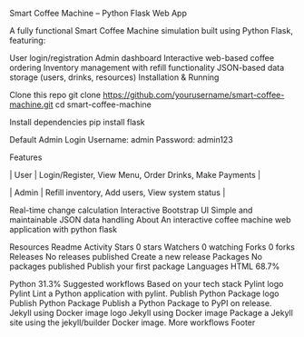 Smart Coffee Machine – Python Flask Web App

A fully functional Smart Coffee Machine simulation built using Python Flask, featuring:

User login/registration
Admin dashboard
Interactive web-based coffee ordering
Inventory management with refill functionality
JSON-based data storage (users, drinks, resources)
Installation & Running

Clone this repo
git clone https://github.com/yourusername/smart-coffee-machine.git cd smart-coffee-machine

Install dependencies
pip install flask

Default Admin Login
Username: admin Password: admin123

Features

| User | Login/Register, View Menu, Order Drinks, Make Payments |

| Admin | Refill inventory, Add users, View system status |

Real-time change calculation
Interactive Bootstrap UI
Simple and maintainable JSON data handling
About
An interactive coffee machine web application with python flask

Resources
 Readme
 Activity
Stars
 0 stars
Watchers
 0 watching
Forks
 0 forks
Releases
No releases published
Create a new release
Packages
No packages published
Publish your first package
Languages
HTML
68.7%
 
Python
31.3%
Suggested workflows
Based on your tech stack
Pylint logo
Pylint
Lint a Python application with pylint.
Publish Python Package logo
Publish Python Package
Publish a Python Package to PyPI on release.
Jekyll using Docker image logo
Jekyll using Docker image
Package a Jekyll site using the jekyll/builder Docker image.
More workflows
Footer
